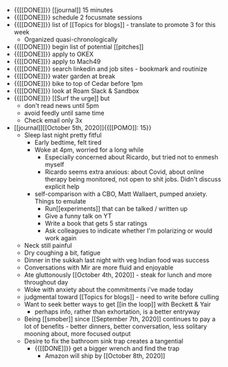 - {{[[DONE]]}} [[journal]] 15 minutes
- {{[[DONE]]}} schedule 2 focusmate sessions
- {{[[DONE]]}} list of [[Topics for blogs]] - translate to promote 3 for this week
    - Organized quasi-chronologically
- {{[[DONE]]}} begin list of potential [[pitches]]
- {{[[DONE]]}} apply to OKEX
- {{[[DONE]]}} apply to Mach49
- {{[[DONE]]}} search linkedin and job sites - bookmark and routinize
- {{[[DONE]]}} water garden at break
- {{[[DONE]]}} bike to top of Cedar before 1pm
- {{[[DONE]]}} look at Roam Slack & Sandbox
- {{[[DONE]]}} [[Surf the urge]] but 
    - don't read news until 5pm
    - avoid feedly until same time
    - Check email only 3x 
- [[journal]][[October 5th, 2020]]{{[[POMO]]: 15}}
    - Sleep last night pretty fitful
        - Early bedtime, felt tired
        - Woke at 4pm, worried for a long while
            - Especially concerned about Ricardo, but tried not to enmesh myself
            - Ricardo seems extra anxious: about Covid, about online therapy being monitored, not open to shit jobs. Didn't discuss explicit help
        - self-comparison with a CBO, Matt Wallaert, pumped anxiety. Things to emulate
            - Run[[experiments]] that can be talked / written up
            - Give a funny talk on YT
            - Write a book that gets 5 star ratings
            - Ask colleagues to indicate whether I'm polarizing or would work again
    - Neck still painful
    - Dry coughing a bit, fatigue
    - Dinner in the sukkah last night with veg Indian food was success
    - Conversations with Mir are more fluid and enjoyable
    - Ate gluttonously [[October 4th, 2020]] - steak for lunch and more throughout day
    - Woke with anxiety about the commitments i've made today
    - judgmental toward [[Topics for blogs]] - need to write before culling
    - Want to seek better ways to get [[in the loop]] with Beckett & Yair
        - perhaps info, rather than exhortation, is a better entryway
    - Being [[smober]] since [[September 7th, 2020]] continues to pay a lot of benefits - better dinners, better conversation, less solitary mooning about, more focused output
    - Desire to fix the bathroom sink trap creates a tangential 
        - {{[[DONE]]}}  get a bigger wrench and find the trap
            - Amazon will ship by [[October 8th, 2020]]
